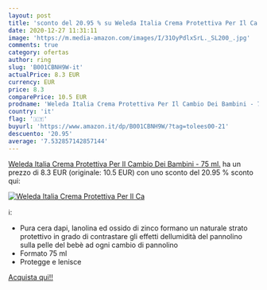 ```yaml
---
layout: post
title: 'sconto del 20.95 % su Weleda Italia Crema Protettiva Per Il Ca  '
date: 2020-12-27 11:31:11
image: 'https://m.media-amazon.com/images/I/31OyPdlxSrL._SL200_.jpg'
comments: true
category: ofertas
author: ring
slug: 'B001CBNH9W-it'
actualPrice: 8.3 EUR
currency: EUR
price: 8.3
comparePrice: 10.5 EUR
prodname: 'Weleda Italia Crema Protettiva Per Il Cambio Dei Bambini - 75 ml.'
country: 'it'
flag: '🇮🇹'
buyurl: 'https://www.amazon.it/dp/B001CBNH9W/?tag=tolees00-21'
descuento: '20.95'
average: '7.532857142857144'
---
```


[Weleda Italia Crema Protettiva Per Il Cambio Dei Bambini - 75 ml.](https://www.amazon.it/dp/B001CBNH9W/?tag=tolees00-21) ha un prezzo di 8.3 EUR (originale: 10.5 EUR) con uno sconto del 20.95 % sconto qui:

[![Weleda Italia Crema Protettiva Per Il Ca](https://m.media-amazon.com/images/I/31OyPdlxSrL._SL200_.jpg)](https://www.amazon.it/dp/B001CBNH9W/?tag=tolees00-21)

ℹ️:

- Pura cera dapi, lanolina ed ossido di zinco formano un naturale strato protettivo in grado di contrastare gli effetti dellumidità del pannolino sulla pelle del bebè ad ogni cambio di pannolino
- Formato 75 ml
- Protegge e lenisce

[Acquista qui!!](https://www.amazon.it/dp/B001CBNH9W/?tag=tolees00-21)
